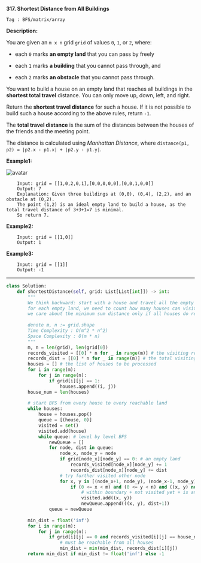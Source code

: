 **317. Shortest Distance from All Buildings**

```Tag : BFS/matrix/array```

**Description:**

You are given an ```m x n``` grid ```grid``` of values ```0```, ```1```, or ```2```, where:

+ each ```0``` marks **an empty land** that you can pass by freely

+ each ```1``` marks **a building** that you cannot pass through, and

+ each ```2``` marks **an obstacle** that you cannot pass through.

You want to build a house on an empty land that reaches all buildings in the **shortest total travel** distance. You can only move up, down, left, and right.

Return the **shortest travel distance** for such a house. If it is not possible to build such a house according to the above rules, return ```-1```.

The **total travel distance** is the sum of the distances between the houses of the friends and the meeting point.

The distance is calculated using *Manhattan Distance*, where ```distance(p1, p2) = |p2.x - p1.x| + |p2.y - p1.y|```.

**Example1:**

![avatar](Fig/317-E1.jpg)

		Input: grid = [[1,0,2,0,1],[0,0,0,0,0],[0,0,1,0,0]]
		Output: 7
		Explanation: Given three buildings at (0,0), (0,4), (2,2), and an obstacle at (0,2).
		The point (1,2) is an ideal empty land to build a house, as the total travel distance of 3+3+1=7 is minimal.
		So return 7.


**Example2:**

		Input: grid = [[1,0]]
		Output: 1

**Example3:**

		Input: grid = [[1]]
		Output: -1

-----------

```python
class Solution:
    def shortestDistance(self, grid: List[List[int]]) -> int:
        """
        We think backward: start with a house and travel all the empty lands
        for each empty land, we need to count how many houses can visit this land
        we care about the minimum sum distance only if all houses do reach here
        
        denote m, n := grid.shape
        Time Complexity : O(m^2 * n^2)
        Space Complexity : O(m * n)
        """
        m, n = len(grid), len(grid[0])
        records_visited = [[0] * n for _ in range(m)] # the visiting record count for empty lands
        records_dist = [[0] * n for _ in range(m)] # the total visiting distance from all buildings
        houses = [] # the list of houses to be processed
        for i in range(m):
            for j in range(n):
                if grid[i][j] == 1:
                    houses.append((i, j))
        house_num = len(houses)
        
        # start BFS from every house to every reachable land
        while houses:
            house = houses.pop()
            queue = [(house, 0)]
            visited = set()
            visited.add(house)
            while queue: # level by level BFS
                newQueue = []
                for node, dist in queue:
                    node_x, node_y = node
                    if grid[node_x][node_y] == 0: # an empty land
                        records_visited[node_x][node_y] += 1
                        records_dist[node_x][node_y] += dist
                    # try further visited other node
                    for x, y in [(node_x+1, node_y), (node_x-1, node_y), (node_x, node_y+1), (node_x, node_y-1)]:
                        if (0 <= x < m) and (0 <= y < n) and ((x, y) not in visited) and (grid[x][y] == 0):
                            # within boundary + not visited yet + is an empty land
                            visited.add((x, y))
                            newQueue.append(((x, y), dist+1))
                queue = newQueue
                
        min_dist = float('inf')
        for i in range(m):
            for j in range(n):
                if grid[i][j] == 0 and records_visited[i][j] == house_num:
                    # must be reachable from all houses
                    min_dist = min(min_dist, records_dist[i][j])
        return min_dist if min_dist != float('inf') else -1
```